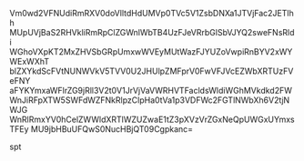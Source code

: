Vm0wd2VFNUdiRmRXV0doVlltdHdUMVp0TVc5V1ZsbDNXa1JTVjFac2JETlhh
MUpUVjBaS2RHVkliRmRpClZGWnlWbTB4UzFJeVRrbGlSbVJYQ2sweFNsRldi
WGhoVXpKT2MxZHVSbGRpUmxwWVEyMUtWazFJYUZoVwpiRnBYV2xWYWExWXhT
blZXYkdScFVtNUNWVkV5TVV0U2JHUlpZMFprV0FwVFJVcEZWbXRTUzFVeFNY
aFYKYmxaWFlrZG9jRll3V2t0V1JrVjVaVWRHVTFacldsWldiWGhMVkdkd2FW
WnJiRFpXTW5SWFdWZFNkRlpzClpHa0tVa1p3VDFWc2FGTlNWbXh6V2tjNWJG
WnRlRmxYV0hCelZWWldXRTlWZUZwaE1tZ3pXVzVrZGxNeQpUWGxUYmxsTFEy
MU9jbHBuUFQwS0NucHBjQT09Cgpkanc=

spt
